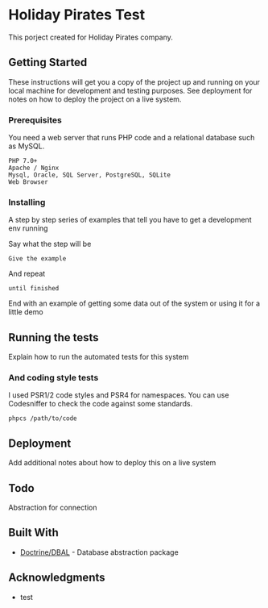 # Holiday Pirates Test

This porject created for Holiday Pirates company.

## Getting Started

These instructions will get you a copy of the project up and running on your local machine for development and testing purposes. See deployment for notes on how to deploy the project on a live system.

### Prerequisites

You need a web server that runs PHP code and a relational database such as MySQL.

```
PHP 7.0+
Apache / Nginx
Mysql, Oracle, SQL Server, PostgreSQL, SQLite
Web Browser
```

### Installing

A step by step series of examples that tell you have to get a development env running

Say what the step will be

```
Give the example
```

And repeat

```
until finished
```

End with an example of getting some data out of the system or using it for a little demo

## Running the tests

Explain how to run the automated tests for this system

### And coding style tests

I used PSR1/2 code styles and PSR4 for namespaces.
You can use Codesniffer to check the code against some standards.

```
phpcs /path/to/code
```

## Deployment

Add additional notes about how to deploy this on a live system

## Todo

Abstraction for connection

## Built With

* [Doctrine/DBAL](http://docs.doctrine-project.org/en/latest/) - Database abstraction package

## Acknowledgments

* test


